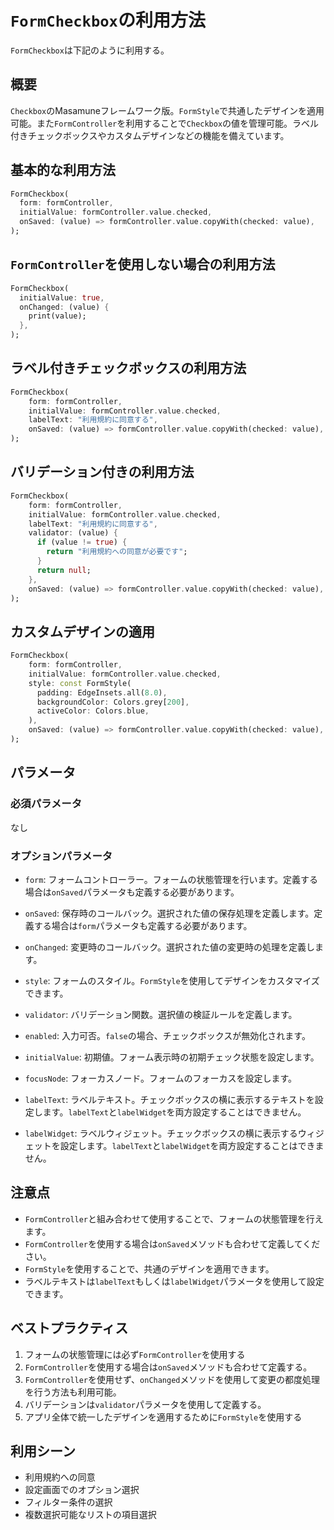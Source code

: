 # `FormCheckbox`の利用方法

`FormCheckbox`は下記のように利用する。

## 概要

`Checkbox`のMasamuneフレームワーク版。`FormStyle`で共通したデザインを適用可能。また`FormController`を利用することで`Checkbox`の値を管理可能。ラベル付きチェックボックスやカスタムデザインなどの機能を備えています。

## 基本的な利用方法

```dart
FormCheckbox(
  form: formController,
  initialValue: formController.value.checked,
  onSaved: (value) => formController.value.copyWith(checked: value),
);
```

## `FormController`を使用しない場合の利用方法

```dart
FormCheckbox(
  initialValue: true,
  onChanged: (value) {
    print(value);
  },
);
```

## ラベル付きチェックボックスの利用方法

```dart
FormCheckbox(
    form: formController,
    initialValue: formController.value.checked,
    labelText: "利用規約に同意する",
    onSaved: (value) => formController.value.copyWith(checked: value),
);
```

## バリデーション付きの利用方法

```dart
FormCheckbox(
    form: formController,
    initialValue: formController.value.checked,
    labelText: "利用規約に同意する",
    validator: (value) {
      if (value != true) {
        return "利用規約への同意が必要です";
      }
      return null;
    },
    onSaved: (value) => formController.value.copyWith(checked: value),
);
```

## カスタムデザインの適用

```dart
FormCheckbox(
    form: formController,
    initialValue: formController.value.checked,
    style: const FormStyle(
      padding: EdgeInsets.all(8.0),
      backgroundColor: Colors.grey[200],
      activeColor: Colors.blue,
    ),
    onSaved: (value) => formController.value.copyWith(checked: value),
);
```

## パラメータ

### 必須パラメータ
なし

### オプションパラメータ
- `form`: フォームコントローラー。フォームの状態管理を行います。定義する場合は`onSaved`パラメータも定義する必要があります。
- `onSaved`: 保存時のコールバック。選択された値の保存処理を定義します。定義する場合は`form`パラメータも定義する必要があります。
- `onChanged`: 変更時のコールバック。選択された値の変更時の処理を定義します。
- `style`: フォームのスタイル。`FormStyle`を使用してデザインをカスタマイズできます。
- `validator`: バリデーション関数。選択値の検証ルールを定義します。
- `enabled`: 入力可否。`false`の場合、チェックボックスが無効化されます。
- `initialValue`: 初期値。フォーム表示時の初期チェック状態を設定します。
- `focusNode`: フォーカスノード。フォームのフォーカスを設定します。

- `labelText`: ラベルテキスト。チェックボックスの横に表示するテキストを設定します。`labelText`と`labelWidget`を両方設定することはできません。
- `labelWidget`: ラベルウィジェット。チェックボックスの横に表示するウィジェットを設定します。`labelText`と`labelWidget`を両方設定することはできません。

## 注意点

- `FormController`と組み合わせて使用することで、フォームの状態管理を行えます。
- `FormController`を使用する場合は`onSaved`メソッドも合わせて定義してください。
- `FormStyle`を使用することで、共通のデザインを適用できます。
- ラベルテキストは`labelText`もしくは`labelWidget`パラメータを使用して設定できます。

## ベストプラクティス

1. フォームの状態管理には必ず`FormController`を使用する
2. `FormController`を使用する場合は`onSaved`メソッドも合わせて定義する。
3. `FormController`を使用せず、`onChanged`メソッドを使用して変更の都度処理を行う方法も利用可能。
4. バリデーションは`validator`パラメータを使用して定義する。
5. アプリ全体で統一したデザインを適用するために`FormStyle`を使用する

## 利用シーン

- 利用規約への同意
- 設定画面でのオプション選択
- フィルター条件の選択
- 複数選択可能なリストの項目選択
